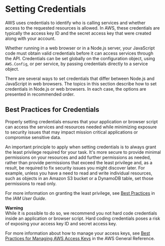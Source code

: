# Setting Credentials<a name="setting-credentials"></a>

AWS uses credentials to identify who is calling services and whether access to the requested resources is allowed\. In AWS, these credentials are typically the access key ID and the secret access key that were created along with your account\.

Whether running in a web browser or in a Node\.js server, your JavaScript code must obtain valid credentials before it can access services through the API\. Credentials can be set globally on the configuration object, using `AWS.Config`, or per service, by passing credentials directly to a service object\.

There are several ways to set credentials that differ between Node\.js and JavaScript in web browsers\. The topics in this section describe how to set credentials in Node\.js or web browsers\. In each case, the options are presented in recommended order\.

## Best Practices for Credentials<a name="credentials-best-practices"></a>

Properly setting credentials ensures that your application or browser script can access the services and resources needed while minimizing exposure to security issues that may impact mission critical applications or compromise sensitive data\.

An important principle to apply when setting credentials is to always grant the least privilege required for your task\. It's more secure to provide minimal permissions on your resources and add further permissions as needed, rather than provide permissions that exceed the least privilege and, as a result, be required to fix security issues you might discover later\. For example, unless you have a need to read and write individual resources, such as objects in an Amazon S3 bucket or a DynamoDB table, set those permissions to read only\.

For more information on granting the least privilege, see [ Best Practices](https://docs.aws.amazon.com/IAM/latest/UserGuide/best-practices.html#grant-least-privilege) in the *IAM User Guide*\.

**Warning**  
While it is possible to do so, we recommend you not hard code credentials inside an application or browser script\. Hard coding credentials poses a risk of exposing your access key ID and secret access key\.

For more information about how to manage your access keys, see [ Best Practices for Managing AWS Access Keys](https://docs.aws.amazon.com/general/latest/gr/aws-access-keys-best-practices.html) in the AWS General Reference\.